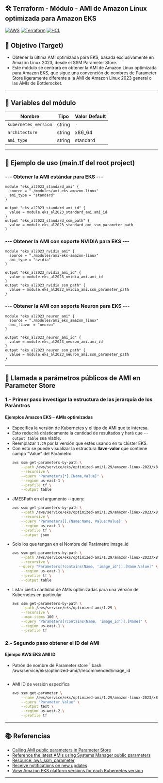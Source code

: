## 🛠️ Terraform - Módulo - AMI de Amazon Linux optimizada para Amazon EKS
[![AWS](https://img.shields.io/badge/AWS-%23FF9900.svg?logo=amazon-web-services&logoColor=white)](#)
[![Terraform](https://img.shields.io/badge/IaC-Terraform-623CE4?logo=terraform&logoColor=white)](#)
[![HCL](https://img.shields.io/badge/Language-HCL-blueviolet)](#)

## 🎯 Objetivo (Target)
- Obtener la última AMI optimizada para EKS, basada exclusivamente en Amazon Linux 2023, desde el SSM Parameter Store.
- Este módulo se centrará en obtener la AMI de Amazon Linux optimizada para Amazon EKS, que sigue una convención de nombres de Parameter Store ligeramente diferente a la AMI de Amazon Linux 2023 general o las AMIs de Bottlerocket.

---

## 🔧 Variables del módulo

| Nombre                | Tipo    | Valor Default  |
|-----------------------|---------|----------------|
| `kubernetes_version`  | string  | -              |
| `architecture`        | string  | x86_64         |
| `ami_type`            | string  | standard       |

---

## 🧪 Ejemplo de uso (main.tf del root project)
### --- Obtener la AMI estándar para EKS ---
```hcl
module "eks_al2023_standard_ami" {
  source = "./modules/ami-eks-amazon-linux"
  ami_type = "standard"
}

output "eks_al2023_standard_ami_id" {
  value = module.eks_al2023_standard_ami.ami_id
}
output "eks_al2023_standard_ssm_path" {
  value = module.eks_al2023_standard_ami.ssm_parameter_path
}
```
### --- Obtener la AMI con soporte NVIDIA para EKS ---
```hcl
module "eks_al2023_nvidia_ami" {
  source = "./modules/ami-eks-amazon-linux"
  ami_type = "nvidia"
}

output "eks_al2023_nvidia_ami_id" {
  value = module.eks_al2023_nvidia_ami.ami_id
}
output "eks_al2023_nvidia_ssm_path" {
  value = module.eks_al2023_nvidia_ami.ssm_parameter_path
}
```
### --- Obtener la AMI con soporte Neuron para EKS ---
```hcl
module "eks_al2023_neuron_ami" {
  source = "./modules/ami_eks_amazon_linux"
  ami_flavor = "neuron"
}

output "eks_al2023_neuron_ami_id" {
  value = module.eks_al2023_neuron_ami.ami_id
}
output "eks_al2023_neuron_ssm_path" {
  value = module.eks_al2023_neuron_ami.ssm_parameter_path
}
```

---

## 📌 Llamada a parámetros públicos de AMI en Parameter Store
### 1.- Primer paso investigar la estructura de las jerarquía de los Parámtros
#### Ejemplos Amazon EKS – AMIs optimizadas
- Especifica la versión de Kubernetes y el tipo de AMI que te interesa. 
- Esto reducirá drásticamente la cantidad de resultados y hará que `--output table` sea viable.
- Reemplazar `1.29` por la versión que estés usando en tu clúster EKS.
- Con esto se puede visualizar la estructura **llave-valor** que contiene campo "Value" del Parámetro
    ```bash
    aws ssm get-parameters-by-path \
        --path /aws/service/eks/optimized-ami/1.29/amazon-linux-2023/x86_64 \
        --recursive \
        --query "Parameters[*].[Name,Value]" \
        --region us-east-1 \
        --profile tf \
        --output table
    ```
- JMESPath en el argumento --query:
    ```bash
    aws ssm get-parameters-by-path \
        --path /aws/service/eks/optimized-ami/1.29/amazon-linux-2023/x86_64 \
        --recursive \
        --query 'Parameters[].{Name:Name, Value:Value}' \
        --region us-east-1 \
        --profile tf \
        --output json
    ```
- Solo los que tengan en el Nombre del Parámetro image_id
    ```bash
    aws ssm get-parameters-by-path \
        --path /aws/service/eks/optimized-ami/1.29/amazon-linux-2023/x86_64 \
        --recursive \
       --query "Parameters[?contains(Name, 'image_id')].[Name,Value]" \
        --region us-east-1 \
        --profile tf \
        --output table
    ```
- Listar cierta cantidad de AMIs optimizadas para una versión de Kubernetes en particular
    ```bash
    aws ssm get-parameters-by-path \
        --path /aws/service/eks/optimized-ami/1.29 \
        --recursive \
        --max-items 100 \
        --query "Parameters[?contains(Name, 'image_id')].[Name]" \
        --region us-east-1 \
        --profile tf
    ```

###  2.- Segundo paso obtener el ID del AMI
#### Ejempo AWS EKS AMI ID
- Patrón de nombre de Parameter store
    ``bash
    /aws/service/eks/optimized-ami/<kubernetes-version>/<ami-type>/recommended/image_id
    ```
- AMI ID de versión específica
    ```bash
    aws ssm get-parameter \
        --name /aws/service/eks/optimized-ami/1.29/amazon-linux-2023/x86_64/standard/recommended/image_id \
        --query "Parameter.Value" \
        --output text \
        --region us-west-2 \
        --profile tf
    ```

---

## 📚 Referencias
- [Calling AMI public parameters in Parameter Store](https://docs.aws.amazon.com/systems-manager/latest/userguide/parameter-store-public-parameters-ami.html)
- [Reference the latest AMIs using Systems Manager public parameters](https://docs.aws.amazon.com/AWSEC2/latest/UserGuide/finding-an-ami-parameter-store.html)
- [Resource: aws_ssm_parameter](https://registry.terraform.io/providers/hashicorp/aws/latest/docs/resources/ssm_parameter)
- [Receive notifications on new updates](https://docs.aws.amazon.com/linux/al2023/ug/receive-update-notification.html)
- [View Amazon EKS platform versions for each Kubernetes version](https://docs.aws.amazon.com/es_es/eks/latest/userguide/platform-versions.html)

---
